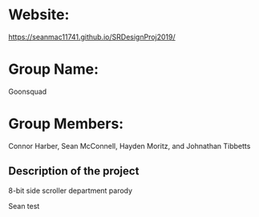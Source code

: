 # Website: 
  https://seanmac11741.github.io/SRDesignProj2019/
# Group Name:
  Goonsquad

# Group Members:
Connor Harber, Sean McConnell, Hayden Moritz, and Johnathan Tibbetts

## Description of the project
  8-bit side scroller department parody

Sean test
